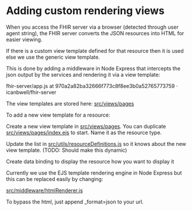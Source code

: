 # Adding custom rendering views

When you access the FHIR server via a browser (detected through user agent string), the FHIR server converts the JSON resources into HTML for easier viewing.

If there is a custom view template defined for that resource then it is used else we use the generic view template.

This is done by adding a middleware in Node Express that intercepts the json output by the services and rendering it via a view template:

fhir-server/app.js at 970a2a82ba32666f773c8f8ee3b0a52765773759 · icanbwell/fhir-server

The view templates are stored here: [src/views/pages](src/views/pages)

To add a new view template for a resource:

Create a new view template in [src/views/pages](src/views/pages).  You can duplicate [src/views/pages/index.ejs](src/views/pages/index.ejs) to start. Name it as the resource type.

Update the list in [src/utils/resourceDefinitions.js](src/utils/resourceDefinitions.js) so it knows about the new view template. (TODO: Should make this dynamic)

Create data binding to display the resource how you want to display it

Currently we use the EJS template rendering engine in Node Express but this can be replaced easily by changing:

[src/middleware/htmlRenderer.js](src/middleware/htmlRenderer.js)

To bypass the html, just append _format=json to your url.
